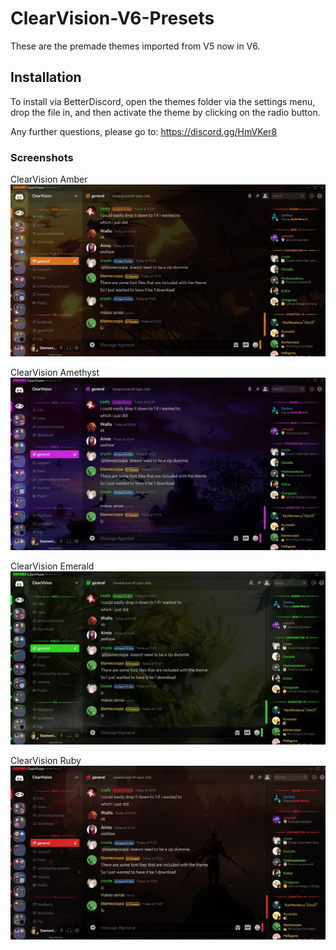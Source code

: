 # ClearVision-V6-Presets
These are the premade themes imported from V5 now in V6.

## Installation
To install via BetterDiscord, open the themes folder via the settings menu, drop the file in, and then activate the theme by clicking on the radio button.

Any further questions, please go to: https://discord.gg/HmVKer8
### Screenshots
ClearVision Amber
![Alt text](/Screenshots/Amber.jpg?raw=true, "Amber")

ClearVision Amethyst
![Alt text](/Screenshots/Amethyst.jpg?raw=true, "Amethyst")

ClearVision Emerald
![Alt text](/Screenshots/Emerald.jpg?raw=true, "Emerald")

ClearVision Ruby
![Alt text](/Screenshots/Ruby.jpg?raw=true, "Ruby")
 
